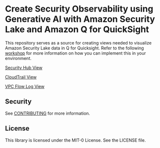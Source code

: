 # Create Security Observability using Generative AI with Amazon Security Lake and Amazon Q for QuickSight

This repository serves as a source for creating views needed to visualize Amazon Security Lake data in Q for Quicksight. Refer to the following [workshop](https://catalog.us-east-1.prod.workshops.aws/workshops/ed21dc45-17c6-4157-880c-6704397f242b) for more information on how you can implement this in your environment. 

[Security Hub View](security_hub_view.md)

[CloudTrail View](cloudtrail_view.md)

[VPC Flow Log View](vpc_flow_log_view.md)

## Security

See [CONTRIBUTING](CONTRIBUTING.md#security-issue-notifications) for more information.

## License

This library is licensed under the MIT-0 License. See the LICENSE file.
